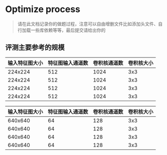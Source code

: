 # Optimize process

> 请在此文档记录你的做题过程，注意可以自由增删文件比如添加头文件、自行加载一些库依赖等等，最后提交请给出你的

## 评测主要参考的规模

| 输入特征图大小 | 特征图输入通道数 | 卷积核通道数 | 卷积核大小 |
| :------------- | :--------------- | :----------- | :--------- |
| 224x224          | 512              | 1024         | 3x3        |
| 224x224          | 512              | 1024         | 3x3        |
| 224x224          | 512              | 1024         | 3x3        |
| 224x224          | 512              | 1024         | 3x3        |

| 输入特征图大小 | 特征图输入通道数 | 卷积核通道数 | 卷积核大小 |
| :------------- | :--------------- | :----------- | :--------- |
| 640x640        | 64               | 128          | 3x3        |
| 640x640        | 64               | 128          | 3x3        |
| 640x640        | 64               | 128          | 3x3        |
| 640x640        | 64               | 128          | 3x3        |



